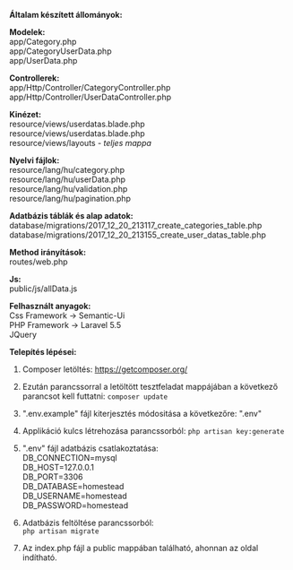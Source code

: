 **Általam készített állományok:** 

**Modelek:**<br>
app/Category.php<br>
app/CategoryUserData.php<br>
app/UserData.php

**Controllerek:**<br>
app/Http/Controller/CategoryController.php<br>
app/Http/Controller/UserDataController.php

**Kinézet:**<br>
resource/views/userdatas.blade.php<br>
resource/views/userdatas.blade.php<br>
resource/views/layouts - _teljes mappa_

**Nyelvi fájlok:** <br>
resource/lang/hu/category.php<br>
resource/lang/hu/userData.php<br>
resource/lang/hu/validation.php<br>
resource/lang/hu/pagination.php


**Adatbázis táblák és alap adatok:**<br>
database/migrations/2017_12_20_213117_create_categories_table.php<br>
database/migrations/2017_12_20_213155_create_user_datas_table.php

**Method irányítások:**<br>
routes/web.php

**Js:** <br>
public/js/allData.js



**Felhasznált anyagok:**<br>
Css Framework -> Semantic-Ui<br>
PHP Framework -> Laravel 5.5<br>
JQuery


**Telepítés lépései:** 

1. Composer letöltés:
https://getcomposer.org/

2. Ezután parancssorral a letöltött tesztfeladat 
mappájában a következő parancsot kell futtatni: 
`composer update`

3. ".env.example" fájl kiterjesztés módositása a következőre: ".env" 

4. Applikáció kulcs létrehozása parancssorból:
`php artisan key:generate`

5. ".env" fájl adatbázis csatlakoztatása:<br>
DB_CONNECTION=mysql<br>
DB_HOST=127.0.0.1<br>
DB_PORT=3306<br>
DB_DATABASE=homestead<br>
DB_USERNAME=homestead<br>
DB_PASSWORD=homestead

6. Adatbázis feltöltése parancssorból:<br>
`php artisan migrate`


7. Az index.php fájl a public mappában található, ahonnan az oldal indítható.
